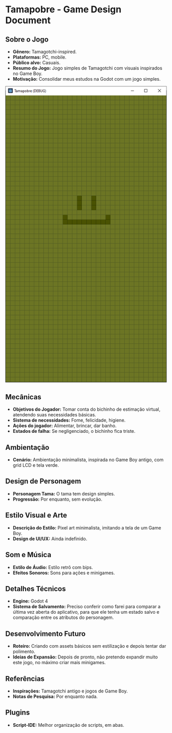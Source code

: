 # Tamapobre - Game Design Document

## Sobre o Jogo

- **Gênero:** Tamagotchi-inspired.
- **Plataformas:** PC, mobile.
- **Público alvo:** Casuais.
- **Resumo do Jogo:** Jogo simples de Tamagotchi com visuais inspirados no Game Boy.
- **Motivação:** Consolidar meus estudos na Godot com um jogo simples.

![imagem](print.png "Tamapobre")

## Mecânicas

- **Objetivos do Jogador:** Tomar conta do bichinho de estimação virtual, atendendo suas necessidades básicas.
- **Sistema de necessidades:** Fome, felicidade, higiene.
- **Ações do jogador:** Alimentar, brincar, dar banho.
- **Estados de falha:** Se negligenciado, o bichinho fica triste.

## Ambientação

- **Cenário:** Ambientação minimalista, inspirada no Game Boy antigo, com grid LCD e tela verde.

## Design de Personagem

- **Personagem Tama:** O tama tem design simples.
- **Progressão:** Por enquanto, sem evolução.

## Estilo Visual e Arte

- **Descrição do Estilo:** Pixel art minimalista, imitando a tela de um Game Boy.
- **Design de UI/UX:** Ainda indefinido.

## Som e Música

- **Estilo de Áudio:** Estilo retrõ com bips.
- **Efeitos Sonoros:** Sons para ações e minigames.

## Detalhes Técnicos

- **Engine:** Godot 4
- **Sistema de Salvamento:** Preciso conferir como farei para comparar a última vez aberta do aplicativo, para que ele tenha um estado salvo e comparação entre os atributos do
  personagem.

## Desenvolvimento Futuro

- **Roteiro:** Criando com assets básicos sem estilização e depois tentar dar polimento.
- **Ideias de Expansão:** Depois de pronto, não pretendo expandir muito este jogo, no máximo criar mais minigames.

## Referências

- **Inspirações:** Tamagotchi antigo e jogos de Game Boy.
- **Notas de Pesquisa:** Por enquanto nada.

## Plugins

- **Script-IDE:** Melhor organização de scripts, em abas.
